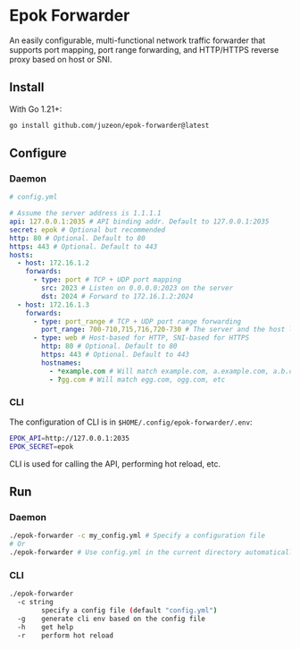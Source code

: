 # Epok Forwarder

An easily configurable, multi-functional network traffic forwarder that supports port mapping, port range forwarding, and HTTP/HTTPS reverse proxy based on host or SNI.

## Install

With Go 1.21+:

```bash
go install github.com/juzeon/epok-forwarder@latest
```

## Configure

### Daemon

```yaml
# config.yml

# Assume the server address is 1.1.1.1
api: 127.0.0.1:2035 # API binding addr. Default to 127.0.0.1:2035
secret: epok # Optional but recommended
http: 80 # Optional. Default to 80
https: 443 # Optional. Default to 443
hosts:
  - host: 172.16.1.2
    forwards:
      - type: port # TCP + UDP port mapping
        src: 2023 # Listen on 0.0.0.0:2023 on the server
        dst: 2024 # Forward to 172.16.1.2:2024
  - host: 172.16.1.3
    forwards:
      - type: port_range # TCP + UDP port range forwarding
        port_range: 700-710,715,716,720-730 # The server and the host listen on the same port numbers. Inclusive on both sides
      - type: web # Host-based for HTTP, SNI-based for HTTPS
        http: 80 # Optional. Default to 80
        https: 443 # Optional. Default to 443
        hostnames:
          - *example.com # Will match example.com, a.example.com, a.b.c.example.com, hello-example.com, etc
          - ?gg.com # Will match egg.com, ogg.com, etc
```

### CLI

The configuration of CLI is in `$HOME/.config/epok-forwarder/.env`:

```bash
EPOK_API=http://127.0.0.1:2035
EPOK_SECRET=epok
```

CLI is used for calling the API, performing hot reload, etc.

## Run

### Daemon

```bash
./epok-forwarder -c my_config.yml # Specify a configuration file
# Or
./epok-forwarder # Use config.yml in the current directory automatically
```

### CLI

```bash
./epok-forwarder
  -c string
    	specify a config file (default "config.yml")
  -g	generate cli env based on the config file
  -h	get help
  -r	perform hot reload
```


